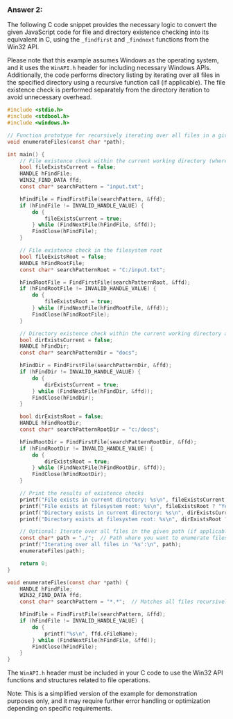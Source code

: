 ### Answer 2:

The following C code snippet provides the necessary logic to convert the given JavaScript code for file and directory existence checking into its equivalent in C, using the `_findfirst` and `_findnext` functions from the Win32 API.

Please note that this example assumes Windows as the operating system, and it uses the `WinAPI.h` header for including necessary Windows APIs. Additionally, the code performs directory listing by iterating over all files in the specified directory using a recursive function call (if applicable). The file existence check is performed separately from the directory iteration to avoid unnecessary overhead.

```c
#include <stdio.h>
#include <stdbool.h>
#include <windows.h>

// Function prototype for recursively iterating over all files in a given path
void enumerateFiles(const char *path);

int main() {
    // File existence check within the current working directory (where your executable is located)
    bool fileExistsCurrent = false;
    HANDLE hFindFile;
    WIN32_FIND_DATA ffd;
    const char* searchPattern = "input.txt";

    hFindFile = FindFirstFile(searchPattern, &ffd);
    if (hFindFile != INVALID_HANDLE_VALUE) {
        do {
            fileExistsCurrent = true;
        } while (FindNextFile(hFindFile, &ffd));
        FindClose(hFindFile);
    }

    // File existence check in the filesystem root
    bool fileExistsRoot = false;
    HANDLE hFindRootFile;
    const char* searchPatternRoot = "C:/input.txt";

    hFindRootFile = FindFirstFile(searchPatternRoot, &ffd);
    if (hFindRootFile != INVALID_HANDLE_VALUE) {
        do {
            fileExistsRoot = true;
        } while (FindNextFile(hFindRootFile, &ffd));
        FindClose(hFindRootFile);
    }

    // Directory existence check within the current working directory and filesystem root
    bool dirExistsCurrent = false;
    HANDLE hFindDir;
    const char* searchPatternDir = "docs";

    hFindDir = FindFirstFile(searchPatternDir, &ffd);
    if (hFindDir != INVALID_HANDLE_VALUE) {
        do {
            dirExistsCurrent = true;
        } while (FindNextFile(hFindDir, &ffd));
        FindClose(hFindDir);
    }

    bool dirExistsRoot = false;
    HANDLE hFindRootDir;
    const char* searchPatternRootDir = "c:/docs";

    hFindRootDir = FindFirstFile(searchPatternRootDir, &ffd);
    if (hFindRootDir != INVALID_HANDLE_VALUE) {
        do {
            dirExistsRoot = true;
        } while (FindNextFile(hFindRootDir, &ffd));
        FindClose(hFindRootDir);
    }

    // Print the results of existence checks
    printf("File exists in current directory: %s\n", fileExistsCurrent ? "Yes" : "No");
    printf("File exists at filesystem root: %s\n", fileExistsRoot ? "Yes" : "No");
    printf("Directory exists in current directory: %s\n", dirExistsCurrent ? "Yes" : "No");
    printf("Directory exists at filesystem root: %s\n", dirExistsRoot ? "Yes" : "No");

    // Optional: Iterate over all files in the given path (if applicable)
    const char* path = "./";  // Path where you want to enumerate files. Replace with your desired directory.
    printf("Iterating over all files in '%s':\n", path);
    enumerateFiles(path);

    return 0;
}

void enumerateFiles(const char *path) {
    HANDLE hFindFile;
    WIN32_FIND_DATA ffd;
    const char* searchPattern = "*.*";  // Matches all files recursively

    hFindFile = FindFirstFile(searchPattern, &ffd);
    if (hFindFile != INVALID_HANDLE_VALUE) {
        do {
            printf("%s\n", ffd.cFileName);
        } while (FindNextFile(hFindFile, &ffd));
        FindClose(hFindFile);
    }
}
```
The `WinAPI.h` header must be included in your C code to use the Win32 API functions and structures related to file operations.

Note: This is a simplified version of the example for demonstration purposes only, and it may require further error handling or optimization depending on specific requirements.
